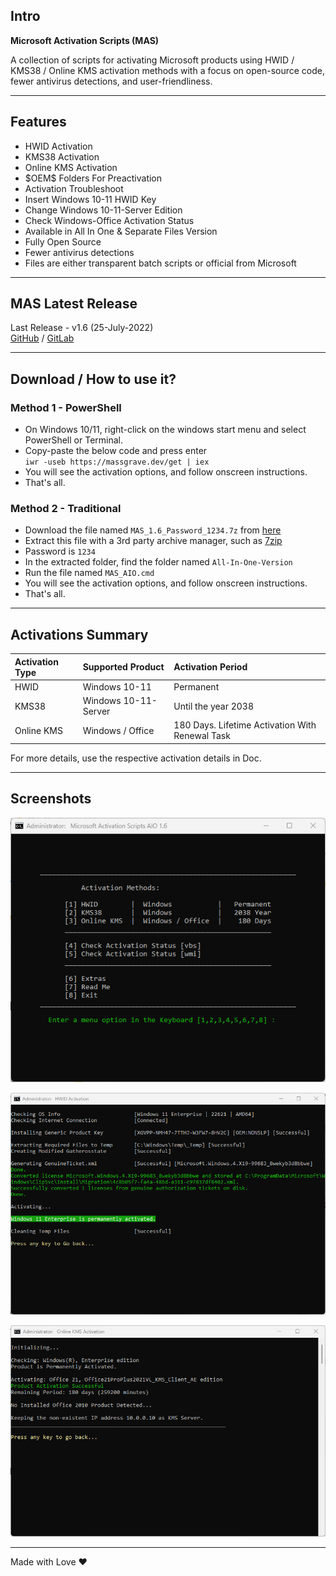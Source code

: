 ## Intro

**Microsoft Activation Scripts (MAS)**

A collection of scripts for activating Microsoft products using HWID / KMS38 / Online KMS activation methods with a focus on open-source code, fewer antivirus detections, and user-friendliness.

------------------------------------------------------------------------

## Features

-   HWID Activation
-   KMS38 Activation
-   Online KMS Activation
-   \$OEM\$ Folders For Preactivation
-   Activation Troubleshoot
-   Insert Windows 10-11 HWID Key
-   Change Windows 10-11-Server Edition
-   Check Windows-Office Activation Status
-   Available in All In One & Separate Files Version
-   Fully Open Source
-   Fewer antivirus detections
-   Files are either transparent batch scripts or official from Microsoft

------------------------------------------------------------------------

## MAS Latest Release

Last Release - v1.6 (25-July-2022)\
[GitHub](https://github.com/massgravel/Microsoft-Activation-Scripts) / [GitLab](https://gitlab.com/massgrave/microsoft-activation-scripts)

------------------------------------------------------------------------

## Download / How to use it?

### Method 1 - PowerShell

-   On Windows 10/11, right-click on the windows start menu and select PowerShell or Terminal.
-   Copy-paste the below code and press enter\
    `iwr -useb https://massgrave.dev/get | iex`
-   You will see the activation options, and follow onscreen instructions.
-   That's all.

### Method 2 - Traditional

-   Download the file named `MAS_1.6_Password_1234.7z` from [here](https://github.com/massgravel/Microsoft-Activation-Scripts/releases)
-   Extract this file with a 3rd party archive manager, such as [7zip](https://www.7-zip.org/download.html)
-   Password is `1234`
-   In the extracted folder, find the folder named `All-In-One-Version`
-   Run the file named `MAS_AIO.cmd`
-   You will see the activation options, and follow onscreen instructions.
-   That's all.

------------------------------------------------------------------------

## Activations Summary

| Activation Type | Supported Product    | Activation Period                               |
|:----------------|:---------------------|:------------------------------------------------|
| HWID            | Windows 10-11        | Permanent                                       |
| KMS38           | Windows 10-11-Server | Until the year 2038                             |
| Online KMS      | Windows / Office     | 180 Days. Lifetime Activation With Renewal Task |

For more details, use the respective activation details in Doc.

------------------------------------------------------------------------

## Screenshots

![](1.png)

![](2.png)

![](3.png)

------------------------------------------------------------------------

Made with Love ❤️
